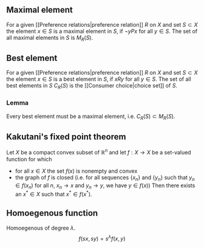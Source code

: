 ## Maximal element
For a given [[Preference relations|preference relation]] $R$ on $X$ and set $S \subset X$ the element $x \in S$ is a maximal element in $S$, if $\neg yPx$ for all $y \in S$. The set of all maximal elements in $S$ is $M_R(S)$.

## Best element
For a given [[Preference relations|preference relation]] $R$ on $X$ and set $S \subset X$ the element $x \in S$ is a best element in $S$, if $xRy$ for all $y \in S$. The set of all best elements in $S$ $C_R(S)$ is the [[Consumer choice|choice set]] of $S$.

### Lemma
Every best element must be a maximal element, i.e. $C_R(S) \subset M_R(S)$.

## Kakutani's fixed point theorem
Let $X$ be a compact convex subset of $\mathbb{R}^n$ and let $f: X \rightarrow X$ be a set-valued function for which
+ for all $x \in X$ the set $f(x)$ is nonempty and convex
+ the graph of $f$ is closed (i.e. for all sequences $\{x_n\}$ and $\{y_n\}$ such that $y_n \in f(x_n)$ for all $n$, $x_n \rightarrow x$ and $y_n \rightarrow y$, we have $y \in f(x)$)
Then there exists an $x^* \in X$ such that $x^* \in f(x^*)$.

## Homoegenous function
Homoegenous of degree $\lambda$.
$$f(sx,sy) = s^\lambda f(x,y)$$
